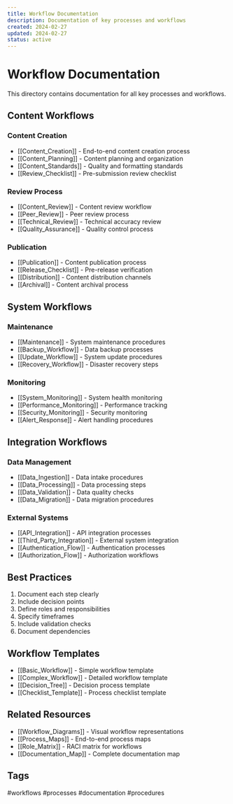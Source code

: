 ```yaml
---
title: Workflow Documentation
description: Documentation of key processes and workflows
created: 2024-02-27
updated: 2024-02-27
status: active
---
```


# Workflow Documentation

This directory contains documentation for all key processes and workflows.

## Content Workflows

### Content Creation
- [[Content_Creation]] - End-to-end content creation process
- [[Content_Planning]] - Content planning and organization
- [[Content_Standards]] - Quality and formatting standards
- [[Review_Checklist]] - Pre-submission review checklist

### Review Process
- [[Content_Review]] - Content review workflow
- [[Peer_Review]] - Peer review process
- [[Technical_Review]] - Technical accuracy review
- [[Quality_Assurance]] - Quality control process

### Publication
- [[Publication]] - Content publication process
- [[Release_Checklist]] - Pre-release verification
- [[Distribution]] - Content distribution channels
- [[Archival]] - Content archival process

## System Workflows

### Maintenance
- [[Maintenance]] - System maintenance procedures
- [[Backup_Workflow]] - Data backup processes
- [[Update_Workflow]] - System update procedures
- [[Recovery_Workflow]] - Disaster recovery steps

### Monitoring
- [[System_Monitoring]] - System health monitoring
- [[Performance_Monitoring]] - Performance tracking
- [[Security_Monitoring]] - Security monitoring
- [[Alert_Response]] - Alert handling procedures

## Integration Workflows

### Data Management
- [[Data_Ingestion]] - Data intake procedures
- [[Data_Processing]] - Data processing steps
- [[Data_Validation]] - Data quality checks
- [[Data_Migration]] - Data migration procedures

### External Systems
- [[API_Integration]] - API integration processes
- [[Third_Party_Integration]] - External system integration
- [[Authentication_Flow]] - Authentication processes
- [[Authorization_Flow]] - Authorization workflows

## Best Practices
1. Document each step clearly
2. Include decision points
3. Define roles and responsibilities
4. Specify timeframes
5. Include validation checks
6. Document dependencies

## Workflow Templates
- [[Basic_Workflow]] - Simple workflow template
- [[Complex_Workflow]] - Detailed workflow template
- [[Decision_Tree]] - Decision process template
- [[Checklist_Template]] - Process checklist template

## Related Resources
- [[Workflow_Diagrams]] - Visual workflow representations
- [[Process_Maps]] - End-to-end process maps
- [[Role_Matrix]] - RACI matrix for workflows
- [[Documentation_Map]] - Complete documentation map

## Tags
#workflows #processes #documentation #procedures 